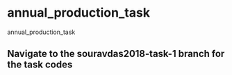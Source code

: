 # annual_production_task
annual_production_task



## Navigate to the souravdas2018-task-1 branch for the task codes
